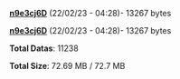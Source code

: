 [**n9e3cj6D**](/data/n9e3cj6D.txt) (22/02/23 - 04:28)- 13267 bytes

[**n9e3cj6D**](/data/n9e3cj6D.txt) (22/02/23 - 04:28)- 13267 bytes

**Total Datas**: 11238

**Total Size**: 72.69 MB / 72.7 MB